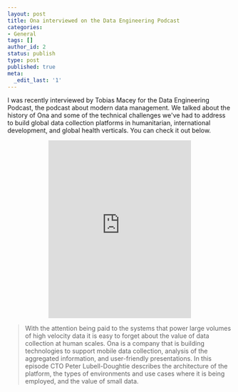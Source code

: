 ```yaml
---
layout: post
title: Ona interviewed on the Data Engineering Podcast
categories:
- General
tags: []
author_id: 2
status: publish
type: post
published: true
meta:
  _edit_last: '1'
---
```


I was recently interviewed by Tobias Macey for the Data Engineering Podcast, the podcast about modern data management. We talked about the history of Ona and some of the technical challenges we've had to address to build global data collection platforms in humanitarian, international development, and global health verticals. You can check it out below.

<p align="center">
<iframe title="Podlove Web Player: Data Engineering Podcast - Mobile Data Collection And Analysis Using Ona And Canopy With Peter Lubell-Doughtie - Episode 41" width="320" height="400" src="https://www.dataengineeringpodcast.com/wp-content/plugins/podlove-podcasting-plugin-for-wordpress/lib/modules/podlove_web_player/player_v4/dist/share.html?episode=https%3A%2F%2Fwww.dataengineeringpodcast.com%2F%3Fpodlove_player4%3D105" frameborder="0" scrolling="no" tabindex="0"></iframe>
</p>

> With the attention being paid to the systems that power large volumes of high velocity data it is easy to forget about the value of data collection at human scales. Ona is a company that is building technologies to support mobile data collection, analysis of the aggregated information, and user-friendly presentations. In this episode CTO Peter Lubell-Doughtie describes the architecture of the platform, the types of environments and use cases where it is being employed, and the value of small data.
